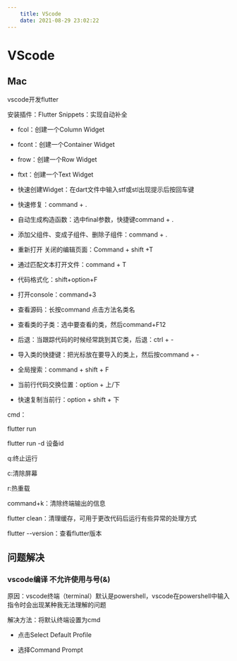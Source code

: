 ```yaml
---
    title: VScode
    date: 2021-08-29 23:02:22 
---
```


# VScode


## Mac

vscode开发flutter

安装插件：Flutter Snippets：实现自动补全

- fcol：创建一个Column Widget
- fcont：创建一个Container Widget
- frow：创建一个Row Widget
- ftxt：创建一个Text Widget



- 快速创建Widget：在dart文件中输入stf或stl出现提示后按回车键
- 快速修复：command + .
- 自动生成构造函数：选中final参数，快捷键command + .
- 添加父组件、变成子组件、删除子组件：command + .
- 重新打开 关闭的编辑页面：Command + shift +T
- 通过匹配文本打开文件：command + T
- 代码格式化：shift+option+F
- 打开console：command+3
- 查看源码：长按command 点击方法名类名
- 查看类的子类：选中要查看的类，然后command+F12
- 后退：当跟踪代码的时候经常跳到其它类，后退：ctrl + -
- 导入类的快捷键：把光标放在要导入的类上，然后按command + -
- 全局搜索：command + shift + F
- 当前行代码交换位置：option + 上/下
- 快速复制当前行：option + shift + 下



cmd：

flutter run

flutter run -d 设备id

q:终止运行

c:清除屏幕

r:热重载

command+k：清除终端输出的信息

flutter clean：清理缓存，可用于更改代码后运行有些异常的处理方式

flutter --version：查看flutter版本


## 问题解决

### vscode编译 不允许使用与号(&)

原因：vscode终端（terminal）默认是powershell，vscode在powershell中输入指令时会出现某种我无法理解的问题

解决方法：将默认终端设置为cmd

- 点击Select Default Profile

- 选择Command Prompt